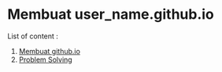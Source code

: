 # Membuat user_name.github.io

List of content :
1. [Membuat github.io](./github.io/githubio.md)
2. [Problem Solving](./problem-solving/README.md)
